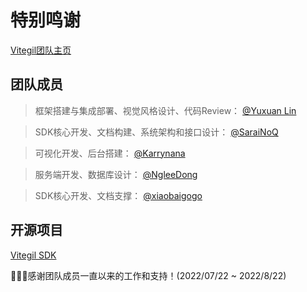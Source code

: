 # 特别鸣谢

[Vitegil团队主页](https://github.com/vitegil)

## 团队成员

> 框架搭建与集成部署、视觉风格设计、代码Review：
[@Yuxuan Lin](https://github.com/itsyuxuan)

> SDK核心开发、文档构建、系统架构和接口设计：
[@SaraiNoQ](https://github.com/SaraiNoQ)

> 可视化开发、后台搭建：
[@Karrynana](https://github.com/Karrynana)

> 服务端开发、数据库设计：
[@NgleeDong](https://github.com/NgleeDong)

> SDK核心开发、文档支撑：
[@xiaobaigogo](https://github.com/xiaobaigogo)

## 开源项目

[Vitegil SDK](https://www.npmjs.com/package/vitegil-sdk)

🎉🎉🎉感谢团队成员一直以来的工作和支持！(2022/07/22 ~ 2022/8/22)
